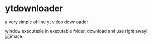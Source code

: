 # ytdownloader
a very simple offline yt video downloader

window executable in executable folder, download and use right away!
![image](https://github.com/Vonhoon/ytdownloader/assets/57171282/4af87863-ca3e-4599-8c9d-d583283e33c2)
